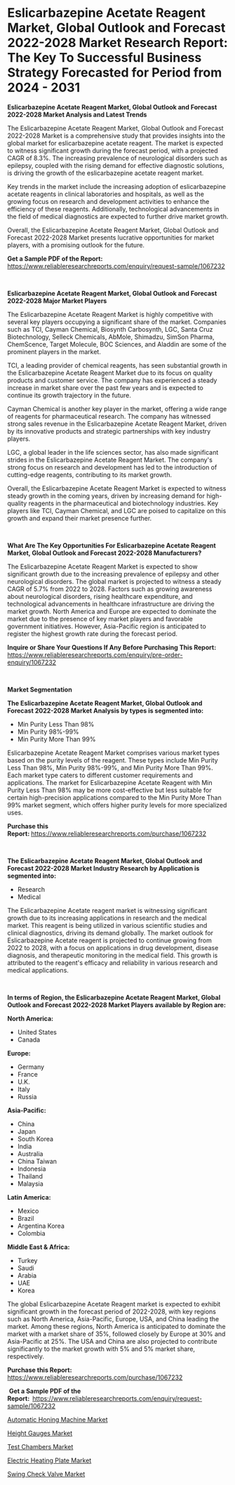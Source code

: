 <p><h1>Eslicarbazepine Acetate Reagent Market, Global Outlook and Forecast 2022-2028 Market Research Report: The Key To Successful Business Strategy Forecasted for Period from 2024 - 2031</h1></p><p><strong>Eslicarbazepine Acetate Reagent Market, Global Outlook and Forecast 2022-2028 Market Analysis and Latest Trends</strong></p>
<p><p>The Eslicarbazepine Acetate Reagent Market, Global Outlook and Forecast 2022-2028 Market is a comprehensive study that provides insights into the global market for eslicarbazepine acetate reagent. The market is expected to witness significant growth during the forecast period, with a projected CAGR of 8.3%. The increasing prevalence of neurological disorders such as epilepsy, coupled with the rising demand for effective diagnostic solutions, is driving the growth of the eslicarbazepine acetate reagent market. </p><p>Key trends in the market include the increasing adoption of eslicarbazepine acetate reagents in clinical laboratories and hospitals, as well as the growing focus on research and development activities to enhance the efficiency of these reagents. Additionally, technological advancements in the field of medical diagnostics are expected to further drive market growth. </p><p>Overall, the Eslicarbazepine Acetate Reagent Market, Global Outlook and Forecast 2022-2028 Market presents lucrative opportunities for market players, with a promising outlook for the future.</p></p>
<p><strong>Get a Sample PDF of the Report:&nbsp;</strong> <a href="https://www.reliableresearchreports.com/enquiry/request-sample/1067232">https://www.reliableresearchreports.com/enquiry/request-sample/1067232</a></p>
<p>&nbsp;</p>
<p><strong>Eslicarbazepine Acetate Reagent Market, Global Outlook and Forecast 2022-2028 Major Market Players</strong></p>
<p><p>The Eslicarbazepine Acetate Reagent Market is highly competitive with several key players occupying a significant share of the market. Companies such as TCI, Cayman Chemical, Biosynth Carbosynth, LGC, Santa Cruz Biotechnology, Selleck Chemicals, AbMole, Shimadzu, SimSon Pharma, ChemScence, Target Molecule, BOC Sciences, and Aladdin are some of the prominent players in the market.</p><p>TCI, a leading provider of chemical reagents, has seen substantial growth in the Eslicarbazepine Acetate Reagent Market due to its focus on quality products and customer service. The company has experienced a steady increase in market share over the past few years and is expected to continue its growth trajectory in the future.</p><p>Cayman Chemical is another key player in the market, offering a wide range of reagents for pharmaceutical research. The company has witnessed strong sales revenue in the Eslicarbazepine Acetate Reagent Market, driven by its innovative products and strategic partnerships with key industry players.</p><p>LGC, a global leader in the life sciences sector, has also made significant strides in the Eslicarbazepine Acetate Reagent Market. The company's strong focus on research and development has led to the introduction of cutting-edge reagents, contributing to its market growth.</p><p>Overall, the Eslicarbazepine Acetate Reagent Market is expected to witness steady growth in the coming years, driven by increasing demand for high-quality reagents in the pharmaceutical and biotechnology industries. Key players like TCI, Cayman Chemical, and LGC are poised to capitalize on this growth and expand their market presence further.</p></p>
<p>&nbsp;</p>
<p><strong>What Are The Key Opportunities For Eslicarbazepine Acetate Reagent Market, Global Outlook and Forecast 2022-2028 Manufacturers?</strong></p>
<p><p>The Eslicarbazepine Acetate Reagent Market is expected to show significant growth due to the increasing prevalence of epilepsy and other neurological disorders. The global market is projected to witness a steady CAGR of 5.7% from 2022 to 2028. Factors such as growing awareness about neurological disorders, rising healthcare expenditure, and technological advancements in healthcare infrastructure are driving the market growth. North America and Europe are expected to dominate the market due to the presence of key market players and favorable government initiatives. However, Asia-Pacific region is anticipated to register the highest growth rate during the forecast period.</p></p>
<p><strong>Inquire or Share Your Questions If Any Before Purchasing This Report:</strong> <a href="https://www.reliableresearchreports.com/enquiry/pre-order-enquiry/1067232">https://www.reliableresearchreports.com/enquiry/pre-order-enquiry/1067232</a></p>
<p>&nbsp;</p>
<p><strong>Market Segmentation</strong></p>
<p><strong>The Eslicarbazepine Acetate Reagent Market, Global Outlook and Forecast 2022-2028 Market Analysis by types is segmented into:</strong></p>
<p><ul><li>Min Purity Less Than 98%</li><li>Min Purity 98%-99%</li><li>Min Purity More Than 99%</li></ul></p>
<p><p>Eslicarbazepine Acetate Reagent Market comprises various market types based on the purity levels of the reagent. These types include Min Purity Less Than 98%, Min Purity 98%-99%, and Min Purity More Than 99%. Each market type caters to different customer requirements and applications. The market for Eslicarbazepine Acetate Reagent with Min Purity Less Than 98% may be more cost-effective but less suitable for certain high-precision applications compared to the Min Purity More Than 99% market segment, which offers higher purity levels for more specialized uses.</p></p>
<p><strong>Purchase this Report:&nbsp;</strong><a href="https://www.reliableresearchreports.com/purchase/1067232">https://www.reliableresearchreports.com/purchase/1067232</a></p>
<p>&nbsp;</p>
<p><strong>The Eslicarbazepine Acetate Reagent Market, Global Outlook and Forecast 2022-2028 Market Industry Research by Application is segmented into:</strong></p>
<p><ul><li>Research</li><li>Medical</li></ul></p>
<p><p>The Eslicarbazepine Acetate reagent market is witnessing significant growth due to its increasing applications in research and the medical market. This reagent is being utilized in various scientific studies and clinical diagnostics, driving its demand globally. The market outlook for Eslicarbazepine Acetate reagent is projected to continue growing from 2022 to 2028, with a focus on applications in drug development, disease diagnosis, and therapeutic monitoring in the medical field. This growth is attributed to the reagent's efficacy and reliability in various research and medical applications.</p></p>
<p>&nbsp;</p>
<p><strong>In terms of Region, the Eslicarbazepine Acetate Reagent Market, Global Outlook and Forecast 2022-2028 Market Players available by Region are:</strong></p>
<p>
    <p> <strong> North America: </strong>
        <ul>
            <li>United States</li>
            <li>Canada</li>
        </ul>
        </p> 
    <p> <strong> Europe: </strong>
        <ul>
            <li>Germany</li>
            <li>France</li>
            <li>U.K.</li>
            <li>Italy</li>
            <li>Russia</li>
        </ul>
        </p> 
    <p> <strong> Asia-Pacific: </strong>
        <ul>
            <li>China</li>
            <li>Japan</li>
            <li>South Korea</li>
            <li>India</li>
            <li>Australia</li>
            <li>China Taiwan</li>
            <li>Indonesia</li>
            <li>Thailand</li>
            <li>Malaysia</li>
        </ul>
        </p> 
    <p> <strong> Latin America: </strong>
        <ul>
            <li>Mexico</li>
            <li>Brazil</li>
            <li>Argentina Korea</li>
            <li>Colombia</li>
        </ul>
        </p> 
    <p> <strong> Middle East & Africa: </strong>
        <ul>
            <li>Turkey</li>
            <li>Saudi</li>
            <li>Arabia</li>
            <li>UAE</li>
            <li>Korea</li>
        </ul>
    </p>
    </p>
<p><p>The global Eslicarbazepine Acetate Reagent market is expected to exhibit significant growth in the forecast period of 2022-2028, with key regions such as North America, Asia-Pacific, Europe, USA, and China leading the market. Among these regions, North America is anticipated to dominate the market with a market share of 35%, followed closely by Europe at 30% and Asia-Pacific at 25%. The USA and China are also projected to contribute significantly to the market growth with 5% and 5% market share, respectively.</p></p>
<p><strong>Purchase this Report: </strong><a href="https://www.reliableresearchreports.com/purchase/1067232">https://www.reliableresearchreports.com/purchase/1067232</a></p>
<p>&nbsp;<strong>Get a Sample PDF of the Report:&nbsp;&nbsp;</strong><a href="https://www.reliableresearchreports.com/enquiry/request-sample/1067232">https://www.reliableresearchreports.com/enquiry/request-sample/1067232</a></p>
<p><strong></strong></p>
<p><p><a href="https://medium.com/@entelabrahimi1961/automatic-honing-machine-market-size-and-market-trends-complete-industry-overview-2024-to-2031-eb85fffc2c3b">Automatic Honing Machine Market</a></p><p><a href="https://medium.com/@lisasanchez1968/analyzing-height-gauges-market-global-industry-perspective-and-forecast-2024-to-2031-103819401114">Height Gauges Market</a></p><p><a href="https://medium.com/@lisasanchez1968/test-chambers-market-size-reveals-the-best-marketing-channels-in-global-industry-c0a95889aacd">Test Chambers Market</a></p><p><a href="https://medium.com/p/f62ca513b369/edit">Electric Heating Plate Market</a></p><p><a href="https://medium.com/p/39077562f9ec/edit">Swing Check Valve Market</a></p></p>